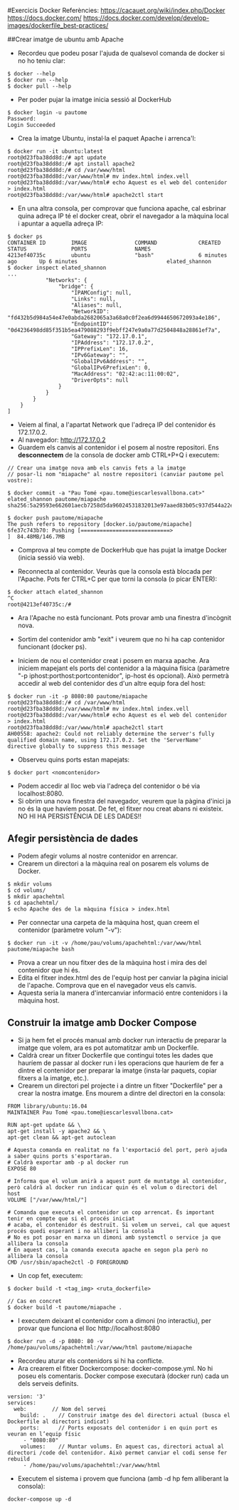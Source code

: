 #Exercicis Docker
Referències:
https://cacauet.org/wiki/index.php/Docker
https://docs.docker.com/
https://docs.docker.com/develop/develop-images/dockerfile_best-practices/

##Crear imatge de ubuntu amb Apache

- Recordeu que podeu posar l'ajuda de qualsevol comanda de docker si no ho teniu clar:

~~~
$ docker --help
$ docker run --help
$ docker pull --help
~~~

- Per poder pujar la imatge inicia sessió al DockerHub

~~~
$ docker login -u pautome
Password:
Login Succeeded
~~~

- Crea la imatge Ubuntu, instal·la el paquet Apache i arrenca'l:

~~~
$ docker run -it ubuntu:latest
root@d23fba38dd8d:/# apt update
root@d23fba38dd8d:/# apt install apache2
root@d23fba38dd8d:/# cd /var/www/html
root@d23fba38dd8d:/var/www/html# mv index.html index.vell
root@d23fba38dd8d:/var/www/html# echo Aquest es el web del contenidor > index.html
root@d23fba38dd8d:/var/www/html# apache2ctl start
~~~

- En una altra consola, per comprovar que funciona apache, cal esbrinar quina adreça IP té el docker creat, obrir el navegador a la màquina local i apuntar a aquella adreça IP:

~~~
$ docker ps
CONTAINER ID        IMAGE               COMMAND             CREATED             STATUS              PORTS               NAMES
4213ef40735c        ubuntu              "bash"              6 minutes ago       Up 6 minutes                            elated_shannon
$ docker inspect elated_shannon
...
            "Networks": {
                "bridge": {
                    "IPAMConfig": null,
                    "Links": null,
                    "Aliases": null,
                    "NetworkID": "fd432b5d984a54e47e0abda2682065a3a68a0c0f2ea6d9944650672093a4e186",
                    "EndpointID": "0d4236498dd85f351b5ea479088293f9ebff247e9a0a77d2504848a28861ef7a",
                    "Gateway": "172.17.0.1",
                    "IPAddress": "172.17.0.2",
                    "IPPrefixLen": 16,
                    "IPv6Gateway": "",
                    "GlobalIPv6Address": "",
                    "GlobalIPv6PrefixLen": 0,
                    "MacAddress": "02:42:ac:11:00:02",
                    "DriverOpts": null
                }
            }
        }
    }
]
~~~

- Veiem al final, a l'apartat Network que l'adreça IP del contenidor és 172.17.0.2.
- Al navegador: http://172.17.0.2
- Guardem els canvis al contenidor i el posem al nostre repositori. Ens **desconnectem** de la consola de docker amb CTRL+P+Q i executem:

~~~
// Crear una imatge nova amb els canvis fets a la imatge
// posar-li nom "miapache" al nostre repositori (canviar pautome pel vostre):

$ docker commit -a "Pau Tomé <pau.tome@iescarlesvallbona.cat>" elated_shannon pautome/miapache
sha256:5a29593e662601aecb7258d5da96024531832013e97aaed83b05c937d544a22e

$ docker push pautome/miapache
The push refers to repository [docker.io/pautome/miapache]
6fe37c743b70: Pushing [============================>                      ]  84.48MB/146.7MB
~~~

- Comprova al teu compte de DockerHub que has pujat la imatge Docker (inicia sessió via web).

- Reconnecta al contenidor. Veuràs que la consola està blocada per l'Apache. Pots fer CTRL+C per que torni la consola (o picar ENTER):

~~~
$ docker attach elated_shannon
^C
root@4213ef40735c:/#
~~~

- Ara l'Apache no està funcionant. Pots provar amb una finestra d'incògnit nova.

- Sortim del contenidor amb "exit" i veurem que no hi ha cap contenidor funcionant (docker ps).

- Iniciem de nou el contenidor creat i posem en marxa apache. Ara iniciem mapejant els ports del contenidor a la màquina física (paràmetre "-p iphost:porthost:portcontenidor", ip-host és opcional). Això permetrà accedir al web del contenidor des d'un altre equip fora del host:

~~~
$ docker run -it -p 8080:80 pautome/miapache
root@d23fba38dd8d:/# cd /var/www/html
root@d23fba38dd8d:/var/www/html# mv index.html index.vell
root@d23fba38dd8d:/var/www/html# echo Aquest es el web del contenidor > index.html
root@d23fba38dd8d:/var/www/html# apache2ctl start
AH00558: apache2: Could not reliably determine the server's fully qualified domain name, using 172.17.0.2. Set the 'ServerName' directive globally to suppress this message
~~~

- Observeu quins ports estan mapejats:

~~~
$ docker port <nomcontenidor>
~~~

- Podem accedir al lloc web via l'adreça del contenidor o bé via localhost:8080.
- Si obrim una nova finestra del navegador, veurem que la pàgina d'inici ja no és la que havíem posat. De fet, el fitxer nou creat abans ni existeix. NO HI HA PERSISTÊNCIA DE LES DADES!!

## Afegir persistència de dades

- Podem afegir volums al nostre contenidor en arrencar.
- Crearem un directori a la màquina real on posarem els volums de Docker.

~~~
$ mkdir volums
$ cd volums/
$ mkdir apachehtml
$ cd apachehtml/
$ echo Apache des de la màquina física > index.html
~~~

- Per connectar una carpeta de la màquina host, quan creem el contenidor (paràmetre volum "-v"):

~~~
$ docker run -it -v /home/pau/volums/apachehtml:/var/www/html pautome/miapache bash
~~~

- Prova a crear un nou fitxer des de la màquina host i mira des del contenidor que hi és.
- Edita el fitxer index.html des de l'equip host per canviar la pàgina inicial de l'apache. Comprova que en el navegador veus els canvis.
- Aquesta seria la manera d'intercanviar informació entre contenidors i la màquina host.

## Construir la imatge amb Docker Compose
- Si ja hem fet el procés manual amb docker run interactiu de preparar la imatge que volem, ara es pot automatitzar amb un Dockerfile.
- Caldrà crear un fitxer Dockerfile que contingui totes les dades que hauríem de passar al docker run i les operacions que hauríem de fer a dintre el contenidor per preparar la imatge (insta·lar paquets, copiar fitxers a la imatge, etc.).
- Crearem un directori pel projecte i a dintre un fitxer "Dockerfile" per a crear la nostra imatge. Ens mourem a dintre del directori en la consola:

~~~
FROM library/ubuntu:16.04
MAINTAINER Pau Tomé <pau.tome@iescarlesvallbona.cat>

RUN apt-get update && \
apt-get install -y apache2 && \
apt-get clean && apt-get autoclean

# Aquesta comanda en realitat no fa l'exportació del port, però ajuda a saber quins ports s'esportaran.
# Caldrà exportar amb -p al docker run
EXPOSE 80

# Informa que el volum anirà a aquest punt de muntatge al contenidor, però caldrà al docker run indicar quin és el volum o directori del host
VOLUME ["/var/www/html/"]

# Comanda que executa el contenidor un cop arrencat. És important tenir en compte que si el procés iniciat
# acaba, el contenidor és destruït. Si volem un servei, cal que aquest procés quedi esperant i no alliberi la consola
# No es pot posar en marxa un dimoni amb systemctl o service ja que allibera la consola
# En aquest cas, la comanda executa apache en segon pla però no allibera la consola
CMD /usr/sbin/apache2ctl -D FOREGROUND

~~~

- Un cop fet, executem:

~~~
$ docker build -t <tag_img> <ruta_dockerfile>

// Cas en concret
$ docker build -t pautome/miapache .
~~~

- I executem deixant el contenidor com a dimoni (no interactiu), per provar que funciona el lloc http://localhost:8080

~~~
$ docker run -d -p 8080: 80 -v /home/pau/volums/apachehtml:/var/www/html pautome/miapache
~~~

- Recordeu aturar els contenidors si hi ha conflicte.
- Ara crearem el fitxer Dockercompose: docker-compose.yml. No hi poseu els comentaris. Docker compose executarà (docker run) cada un dels serveis definits.

~~~
version: '3'
services:    
  web:        // Nom del servei
    build: .    // Construir imatge des del directori actual (busca el Dockerfile al directori indicat)
    ports:      // Ports exposats del contenidor i en quin port es veuran en l’equip físic
     - "8080:80"
    volumes:    // Muntar volums. En aquest cas, directori actual al directori /code del contenidor. Això permet canviar el codi sense fer rebuild
     - /home/pau/volums/apachehtml:/var/www/html
~~~

- Executem el sistema i provem que funciona (amb -d hp fem alliberant la consola):

~~~
docker-compose up -d
~~~
